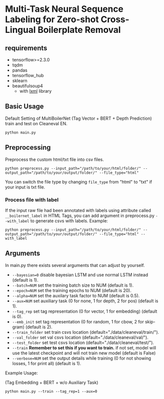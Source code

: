 # Multi-Task Neural Sequence Labeling for Zero-shot Cross-Lingual Boilerplate Removal

## requirements
- tensorflow>=2.3.0
- tqdm
- pandas
- tensorflow_hub
- sklearn
- beautifulsoup4
  - with [lxml](https://lxml.de/) library

## Basic Usage
Default Setting of MultiBoilerNet (Tag Vector + BERT + Depth Prediction)
train and test on Cleaneval EN.
```
python main.py
```

## Preprocessing
Preprocess the custom html/txt file into csv files.
```
python preprocess.py --input_path="/path/to/your/html/folder/" --output_path="/path/to/your/output/folder/" --file_type="html"
```
You can switch the file type by changing `file_type` from "html" to "txt" if your input is txt file.

### Process file with label
If the input raw file had been annotated with labels using attribute called `__boilernet_label` in HTML Tags, you can add argument in preprocess.py `--with_label` to generate csvs with labels.
Example:
```
python preprocess.py --input_path="/path/to/your/html/folder/" --output_path="/path/to/your/output/folder/" --file_type="html" --with_label
```

## Arguments
In main.py there exists several arguments that can adjust by yourself.

- `--bayesian=0` disable bayesian LSTM and use normal LSTM instead (default is 1).
- `--batch=NUM` set the training batch size to NUM (default is 1).
- `--epoch=NUM` set the training epochs to NUM (default is 20).
- `--alpha=NUM` set the auxilary task factor to NUM (default is 0.5).
- `--aux=NUM` set auxiliary task (0 for none, 1 for depth, 2 for pos) (default is 1).
- `--tag_rep` set tag representation (0 for vector, 1 for embedding) (default is 0).
- `--emb_init` set tag representation (0 for random, 1 for cbow, 2 for skip-gram) (default is 2).
- `--train_folder` set train csvs location (default="./data/cleaneval/train/").
- `--val_folder` set val csvs location (default="./data/cleaneval/val/").
- `--test_folder` set test csvs location (default="./data/cleaneval/test/").
- `--train` **Remember to set this if you want to train.** if not set, model will use the latest checkpoint and will not train new model (default is False)
- `--verbose=NUM` set the output details while training (0 for not showing losses, 1 for print all) (default is 1).

Example Usage:

(Tag Embedding + BERT + w/o Auxiliary Task)
```
python main.py --train --tag_rep=1 --aux=0
```
